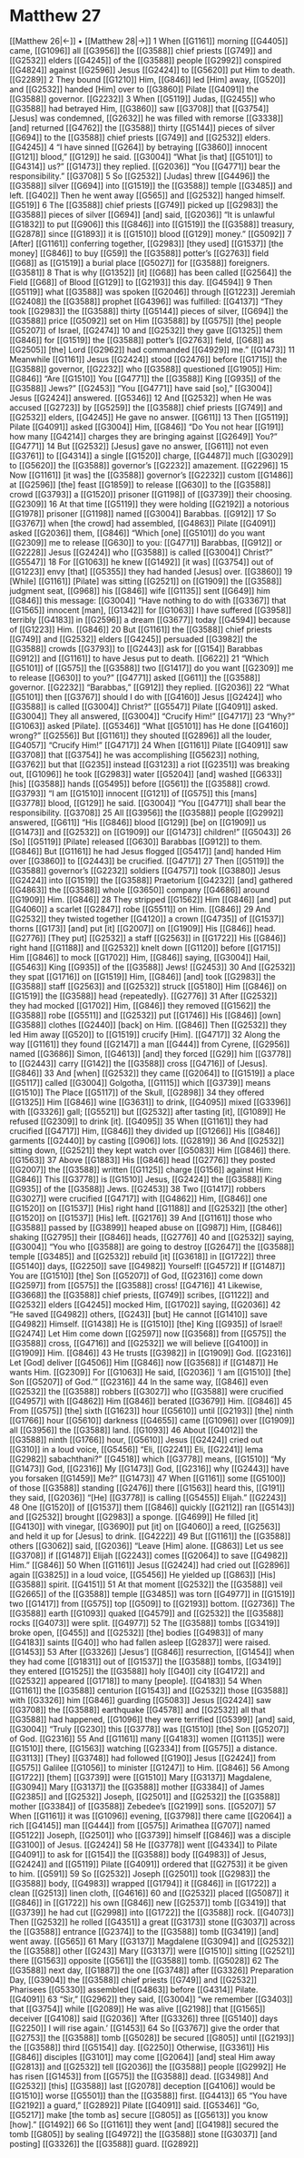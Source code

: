 # Matthew 27
[[Matthew 26|←]] • [[Matthew 28|→]]
1 When [[G1161]] morning [[G4405]] came, [[G1096]] all [[G3956]] the [[G3588]] chief priests [[G749]] and [[G2532]] elders [[G4245]] of the [[G3588]] people [[G2992]] conspired [[G4824]] against [[G2596]] Jesus [[G2424]] to [[G5620]] put Him to death. [[G2289]] 
2 They bound [[G1210]] Him, [[G846]] led [Him] away, [[G520]] and [[G2532]] handed [Him] over to [[G3860]] Pilate [[G4091]] the [[G3588]] governor. [[G2232]] 
3 When [[G5119]] Judas, [[G2455]] who [[G3588]] had betrayed Him, [[G3860]] saw [[G3708]] that [[G3754]] [Jesus] was condemned, [[G2632]] he was filled with remorse [[G3338]] [and] returned [[G4762]] the [[G3588]] thirty [[G5144]] pieces of silver [[G694]] to the [[G3588]] chief priests [[G749]] and [[G2532]] elders. [[G4245]] 
4 “I have sinned [[G264]] by betraying [[G3860]] innocent [[G121]] blood,” [[G129]] he said. [[G3004]] “What [is that] [[G5101]] to [[G4314]] us?” [[G1473]] they replied. [[G2036]] “You [[G4771]] bear the responsibility.” [[G3708]] 
5 So [[G2532]] [Judas] threw [[G4496]] the [[G3588]] silver [[G694]] into [[G1519]] the [[G3588]] temple [[G3485]] and left. [[G402]] Then he went away [[G565]] and [[G2532]] hanged himself. [[G519]] 
6 The [[G3588]] chief priests [[G749]] picked up [[G2983]] the [[G3588]] pieces of silver [[G694]] [and] said, [[G2036]] “It is unlawful [[G1832]] to put [[G906]] this [[G846]] into [[G1519]] the [[G3588]] treasury, [[G2878]] since [[G1893]] it is [[G1510]] blood [[G129]] money.” [[G5092]] 
7 [After] [[G1161]] conferring together, [[G2983]] [they used] [[G1537]] [the money] [[G846]] to buy [[G59]] the [[G3588]] potter’s [[G2763]] field [[G68]] as [[G1519]] a burial place [[G5027]] for [[G3588]] foreigners. [[G3581]] 
8 That is why [[G1352]] [it] [[G68]] has been called [[G2564]] the Field [[G68]] of Blood [[G129]] to [[G2193]] this day. [[G4594]] 
9 Then [[G5119]] what [[G3588]] was spoken [[G2046]] through [[G1223]] Jeremiah [[G2408]] the [[G3588]] prophet [[G4396]] was fulfilled: [[G4137]] “They took [[G2983]] the [[G3588]] thirty [[G5144]] pieces of silver, [[G694]] the [[G3588]] price [[G5092]] set on Him [[G3588]] by [[G575]] [the] people [[G5207]] of Israel, [[G2474]] 
10 and [[G2532]] they gave [[G1325]] them [[G846]] for [[G1519]] the [[G3588]] potter’s [[G2763]] field, [[G68]] as [[G2505]] [the] Lord [[G2962]] had commanded [[G4929]] me.” [[G1473]] 
11 Meanwhile [[G1161]] Jesus [[G2424]] stood [[G2476]] before [[G1715]] the [[G3588]] governor, [[G2232]] who [[G3588]] questioned [[G1905]] Him: [[G846]] “Are [[G1510]] You [[G4771]] the [[G3588]] King [[G935]] of the [[G3588]] Jews?” [[G2453]] “You [[G4771]] have said [so],” [[G3004]] Jesus [[G2424]] answered. [[G5346]] 
12 And [[G2532]] when He was accused [[G2723]] by [[G5259]] the [[G3588]] chief priests [[G749]] and [[G2532]] elders, [[G4245]] He gave no answer. [[G611]] 
13 Then [[G5119]] Pilate [[G4091]] asked [[G3004]] Him, [[G846]] “Do You not hear [[G191]] how many [[G4214]] charges they are bringing against [[G2649]] You?” [[G4771]] 
14 But [[G2532]] [Jesus] gave no answer, [[G611]] not even [[G3761]] to [[G4314]] a single [[G1520]] charge, [[G4487]] much [[G3029]] to [[G5620]] the [[G3588]] governor’s [[G2232]] amazement. [[G2296]] 
15 Now [[G1161]] [it was] the [[G3588]] governor’s [[G2232]] custom [[G1486]] at [[G2596]] [the] feast [[G1859]] to release [[G630]] to the [[G3588]] crowd [[G3793]] a [[G1520]] prisoner [[G1198]] of [[G3739]] their choosing. [[G2309]] 
16 At that time [[G5119]] they were holding [[G2192]] a notorious [[G1978]] prisoner [[G1198]] named [[G3004]] Barabbas. [[G912]] 
17 So [[G3767]] when [the crowd] had assembled, [[G4863]] Pilate [[G4091]] asked [[G2036]] them, [[G846]] “Which [one] [[G5101]] do you want [[G2309]] me to release [[G630]] to you: [[G4771]] Barabbas, [[G912]] or [[G2228]] Jesus [[G2424]] who [[G3588]] is called [[G3004]] Christ?” [[G5547]] 
18 For [[G1063]] he knew [[G1492]] [it was] [[G3754]] out of [[G1223]] envy [that] [[G5355]] they had handed [Jesus] over. [[G3860]] 
19 [While] [[G1161]] [Pilate] was sitting [[G2521]] on [[G1909]] the [[G3588]] judgment seat, [[G968]] his [[G846]] wife [[G1135]] sent [[G649]] him [[G846]] this message: [[G3004]] “Have nothing to do with [[G3367]] that [[G1565]] innocent [man], [[G1342]] for [[G1063]] I have suffered [[G3958]] terribly [[G4183]] in [[G2596]] a dream [[G3677]] today [[G4594]] because of [[G1223]] Him. [[G846]] 
20 But [[G1161]] the [[G3588]] chief priests [[G749]] and [[G2532]] elders [[G4245]] persuaded [[G3982]] the [[G3588]] crowds [[G3793]] to [[G2443]] ask for [[G154]] Barabbas [[G912]] and [[G1161]] to have Jesus put to death. [[G622]] 
21 “Which [[G5101]] of [[G575]] the [[G3588]] two [[G1417]] do you want [[G2309]] me to release [[G630]] to you?” [[G4771]] asked [[G611]] the [[G3588]] governor. [[G2232]] “Barabbas,” [[G912]] they replied. [[G2036]] 
22 “What [[G5101]] then [[G3767]] should I do with [[G4160]] Jesus [[G2424]] who [[G3588]] is called [[G3004]] Christ?” [[G5547]] Pilate [[G4091]] asked. [[G3004]] They all answered, [[G3004]] “Crucify Him!” [[G4717]] 
23 “Why?” [[G1063]] asked [Pilate]. [[G5346]] “What [[G5101]] has He done [[G4160]] wrong?” [[G2556]] But [[G1161]] they shouted [[G2896]] all the louder, [[G4057]] “Crucify Him!” [[G4717]] 
24 When [[G1161]] Pilate [[G4091]] saw [[G3708]] that [[G3754]] he was accomplishing [[G5623]] nothing, [[G3762]] but that [[G235]] instead [[G3123]] a riot [[G2351]] was breaking out, [[G1096]] he took [[G2983]] water [[G5204]] [and] washed [[G633]] [his] [[G3588]] hands [[G5495]] before [[G561]] the [[G3588]] crowd. [[G3793]] “I am [[G1510]] innocent [[G121]] of [[G575]] this [mans] [[G3778]] blood, [[G129]] he said. [[G3004]] “You [[G4771]] shall bear the responsibility. [[G3708]] 
25 All [[G3956]] the [[G3588]] people [[G2992]] answered, [[G611]] “His [[G846]] blood [[G129]] [be] on [[G1909]] us [[G1473]] and [[G2532]] on [[G1909]] our [[G1473]] children!” [[G5043]] 
26 [So] [[G5119]] [Pilate] released [[G630]] Barabbas [[G912]] to them. [[G846]] But [[G1161]] he had Jesus flogged [[G5417]] [and] handed Him over [[G3860]] to [[G2443]] be crucified. [[G4717]] 
27 Then [[G5119]] the [[G3588]] governor’s [[G2232]] soldiers [[G4757]] took [[G3880]] Jesus [[G2424]] into [[G1519]] the [[G3588]] Praetorium [[G4232]] [and] gathered [[G4863]] the [[G3588]] whole [[G3650]] company [[G4686]] around [[G1909]] Him. [[G846]] 
28 They stripped [[G1562]] Him [[G846]] [and] put [[G4060]] a scarlet [[G2847]] robe [[G5511]] on Him. [[G846]] 
29 And [[G2532]] they twisted together [[G4120]] a crown [[G4735]] of [[G1537]] thorns [[G173]] [and] put [it] [[G2007]] on [[G1909]] His [[G846]] head. [[G2776]] [They put] [[G2532]] a staff [[G2563]] in [[G1722]] His [[G846]] right hand [[G1188]] and [[G2532]] knelt down [[G1120]] before [[G1715]] Him [[G846]] to mock [[G1702]] Him, [[G846]] saying, [[G3004]] Hail, [[G5463]] King [[G935]] of the [[G3588]] Jews! [[G2453]] 
30 And [[G2532]] they spat [[G1716]] on [[G1519]] Him, [[G846]] [and] took [[G2983]] the [[G3588]] staff [[G2563]] and [[G2532]] struck [[G5180]] Him [[G846]] on [[G1519]] the [[G3588]] head {repeatedly}. [[G2776]] 
31 After [[G2532]] they had mocked [[G1702]] Him, [[G846]] they removed [[G1562]] the [[G3588]] robe [[G5511]] and [[G2532]] put [[G1746]] His [[G846]] [own] [[G3588]] clothes [[G2440]] [back] on Him. [[G846]] Then [[G2532]] they led Him away [[G520]] to [[G1519]] crucify [Him]. [[G4717]] 
32 Along the way [[G1161]] they found [[G2147]] a man [[G444]] from Cyrene, [[G2956]] named [[G3686]] Simon, [[G4613]] [and] they forced [[G29]] him [[G3778]] to [[G2443]] carry [[G142]] the [[G3588]] cross [[G4716]] of [Jesus]. [[G846]] 
33 And [when] [[G2532]] they came [[G2064]] to [[G1519]] a place [[G5117]] called [[G3004]] Golgotha, [[G1115]] which [[G3739]] means [[G1510]] The Place [[G5117]] of the Skull, [[G2898]] 
34 they offered [[G1325]] Him [[G846]] wine [[G3631]] to drink, [[G4095]] mixed [[G3396]] with [[G3326]] gall; [[G5521]] but [[G2532]] after tasting [it], [[G1089]] He refused [[G2309]] to drink [it]. [[G4095]] 
35 When [[G1161]] they had crucified [[G4717]] Him, [[G846]] they divided up [[G1266]] His [[G846]] garments [[G2440]] by casting [[G906]] lots. [[G2819]] 
36 And [[G2532]] sitting down, [[G2521]] they kept watch over [[G5083]] Him [[G846]] there. [[G1563]] 
37 Above [[G1883]] His [[G846]] head [[G2776]] they posted [[G2007]] the [[G3588]] written [[G1125]] charge [[G156]] against Him: [[G846]] This [[G3778]] is [[G1510]] Jesus, [[G2424]] the [[G3588]] King [[G935]] of the [[G3588]] Jews. [[G2453]] 
38 Two [[G1417]] robbers [[G3027]] were crucified [[G4717]] with [[G4862]] Him, [[G846]] one [[G1520]] on [[G1537]] [His] right hand [[G1188]] and [[G2532]] [the other] [[G1520]] on [[G1537]] [His] left. [[G2176]] 
39 And [[G1161]] those who [[G3588]] passed by [[G3899]] heaped abuse on [[G987]] Him, [[G846]] shaking [[G2795]] their [[G846]] heads, [[G2776]] 
40 and [[G2532]] saying, [[G3004]] “You who [[G3588]] are going to destroy [[G2647]] the [[G3588]] temple [[G3485]] and [[G2532]] rebuild [it] [[G3618]] in [[G1722]] three [[G5140]] days, [[G2250]] save [[G4982]] Yourself! [[G4572]] If [[G1487]] You are [[G1510]] [the] Son [[G5207]] of God, [[G2316]] come down [[G2597]] from [[G575]] the [[G3588]] cross! [[G4716]] 
41 Likewise, [[G3668]] the [[G3588]] chief priests, [[G749]] scribes, [[G1122]] and [[G2532]] elders [[G4245]] mocked Him, [[G1702]] saying, [[G2036]] 
42 “He saved [[G4982]] others, [[G243]] [but] He cannot [[G1410]] save [[G4982]] Himself. [[G1438]] He is [[G1510]] [the] King [[G935]] of Israel! [[G2474]] Let Him come down [[G2597]] now [[G3568]] from [[G575]] the [[G3588]] cross, [[G4716]] and [[G2532]] we will believe [[G4100]] in [[G1909]] Him. [[G846]] 
43 He trusts [[G3982]] in [[G1909]] God. [[G2316]] Let [God] deliver [[G4506]] Him [[G846]] now [[G3568]] if [[G1487]] He wants Him. [[G2309]] For [[G1063]] He said, [[G2036]] ‘I am [[G1510]] [the] Son [[G5207]] of God.’” [[G2316]] 
44 In the same way, [[G846]] even [[G2532]] the [[G3588]] robbers [[G3027]] who [[G3588]] were crucified [[G4957]] with [[G4862]] Him [[G846]] berated [[G3679]] Him. [[G846]] 
45 From [[G575]] [the] sixth [[G1623]] hour [[G5610]] until [[G2193]] [the] ninth [[G1766]] hour [[G5610]] darkness [[G4655]] came [[G1096]] over [[G1909]] all [[G3956]] the [[G3588]] land. [[G1093]] 
46 About [[G4012]] the [[G3588]] ninth [[G1766]] hour, [[G5610]] Jesus [[G2424]] cried out [[G310]] in a loud voice, [[G5456]] “Eli, [[G2241]] Eli, [[G2241]] lema [[G2982]] sabachthani?” [[G4518]] which [[G3778]] means, [[G1510]] “My [[G1473]] God, [[G2316]] My [[G1473]] God, [[G2316]] why [[G2443]] have you forsaken [[G1459]] Me?” [[G1473]] 
47 When [[G1161]] some [[G5100]] of those [[G3588]] standing [[G2476]] there [[G1563]] heard this, [[G191]] they said, [[G2036]] “[He] [[G3778]] is calling [[G5455]] Elijah.” [[G2243]] 
48 One [[G1520]] of [[G1537]] them [[G846]] quickly [[G2112]] ran [[G5143]] and [[G2532]] brought [[G2983]] a sponge. [[G4699]] He filled [it] [[G4130]] with vinegar, [[G3690]] put [it] on [[G4060]] a reed, [[G2563]] and held it up for [Jesus] to drink. [[G4222]] 
49 But [[G1161]] the [[G3588]] others [[G3062]] said, [[G2036]] “Leave [Him] alone. [[G863]] Let us see [[G3708]] if [[G1487]] Elijah [[G2243]] comes [[G2064]] to save [[G4982]] Him.” [[G846]] 
50 When [[G1161]] Jesus [[G2424]] had cried out [[G2896]] again [[G3825]] in a loud voice, [[G5456]] He yielded up [[G863]] [His] [[G3588]] spirit. [[G4151]] 
51 At that moment [[G2532]] the [[G3588]] veil [[G2665]] of the [[G3588]] temple [[G3485]] was torn [[G4977]] in [[G1519]] two [[G1417]] from [[G575]] top [[G509]] to [[G2193]] bottom. [[G2736]] The [[G3588]] earth [[G1093]] quaked [[G4579]] and [[G2532]] the [[G3588]] rocks [[G4073]] were split. [[G4977]] 
52 The [[G3588]] tombs [[G3419]] broke open, [[G455]] and [[G2532]] [the] bodies [[G4983]] of many [[G4183]] saints [[G40]] who had fallen asleep [[G2837]] were raised. [[G1453]] 
53 After [[G3326]] [Jesus’] [[G846]] resurrection, [[G1454]] when they had come [[G1831]] out of [[G1537]] the [[G3588]] tombs, [[G3419]] they entered [[G1525]] the [[G3588]] holy [[G40]] city [[G4172]] and [[G2532]] appeared [[G1718]] to many [people]. [[G4183]] 
54 When [[G1161]] the [[G3588]] centurion [[G1543]] and [[G2532]] those [[G3588]] with [[G3326]] him [[G846]] guarding [[G5083]] Jesus [[G2424]] saw [[G3708]] the [[G3588]] earthquake [[G4578]] and [[G2532]] all that [[G3588]] had happened, [[G1096]] they were terrified [[G5399]] [and] said, [[G3004]] “Truly [[G230]] this [[G3778]] was [[G1510]] [the] Son [[G5207]] of God. [[G2316]] 
55 And [[G1161]] many [[G4183]] women [[G1135]] were [[G1510]] there, [[G1563]] watching [[G2334]] from [[G575]] a distance. [[G3113]] [They] [[G3748]] had followed [[G190]] Jesus [[G2424]] from [[G575]] Galilee [[G1056]] to minister [[G1247]] to Him. [[G846]] 
56 Among [[G1722]] [them] [[G3739]] were [[G1510]] Mary [[G3137]] Magdalene, [[G3094]] Mary [[G3137]] the [[G3588]] mother [[G3384]] of James [[G2385]] and [[G2532]] Joseph, [[G2501]] and [[G2532]] the [[G3588]] mother [[G3384]] of [[G3588]] Zebedee’s [[G2199]] sons. [[G5207]] 
57 When [[G1161]] it was [[G1096]] evening, [[G3798]] there came [[G2064]] a rich [[G4145]] man [[G444]] from [[G575]] Arimathea [[G707]] named [[G5122]] Joseph, [[G2501]] who [[G3739]] himself [[G846]] was a disciple [[G3100]] of Jesus. [[G2424]] 
58 He [[G3778]] went [[G4334]] to Pilate [[G4091]] to ask for [[G154]] the [[G3588]] body [[G4983]] of Jesus, [[G2424]] and [[G5119]] Pilate [[G4091]] ordered that [[G2753]] it be given to him. [[G591]] 
59 So [[G2532]] Joseph [[G2501]] took [[G2983]] the [[G3588]] body, [[G4983]] wrapped [[G1794]] it [[G846]] in [[G1722]] a clean [[G2513]] linen cloth, [[G4616]] 
60 and [[G2532]] placed [[G5087]] it [[G846]] in [[G1722]] his own [[G846]] new [[G2537]] tomb [[G3419]] that [[G3739]] he had cut [[G2998]] into [[G1722]] the [[G3588]] rock. [[G4073]] Then [[G2532]] he rolled [[G4351]] a great [[G3173]] stone [[G3037]] across the [[G3588]] entrance [[G2374]] to the [[G3588]] tomb [[G3419]] [and] went away. [[G565]] 
61 Mary [[G3137]] Magdalene [[G3094]] and [[G2532]] the [[G3588]] other [[G243]] Mary [[G3137]] were [[G1510]] sitting [[G2521]] there [[G1563]] opposite [[G561]] the [[G3588]] tomb. [[G5028]] 
62 The [[G3588]] next day, [[G1887]] the one [[G3748]] after [[G3326]] Preparation Day, [[G3904]] the [[G3588]] chief priests [[G749]] and [[G2532]] Pharisees [[G5330]] assembled [[G4863]] before [[G4314]] Pilate. [[G4091]] 
63 “Sir,” [[G2962]] they said, [[G3004]] “we remember [[G3403]] that [[G3754]] while [[G2089]] He was alive [[G2198]] that [[G1565]] deceiver [[G4108]] said [[G2036]] ‘After [[G3326]] three [[G5140]] days [[G2250]] I will rise again.’ [[G1453]] 
64 So [[G3767]] give the order that [[G2753]] the [[G3588]] tomb [[G5028]] be secured [[G805]] until [[G2193]] the [[G3588]] third [[G5154]] day. [[G2250]] Otherwise, [[G3361]] His [[G846]] disciples [[G3101]] may come [[G2064]] [and] steal Him away [[G2813]] and [[G2532]] tell [[G2036]] the [[G3588]] people [[G2992]] He has risen [[G1453]] from [[G575]] the [[G3588]] dead. [[G3498]] And [[G2532]] [this] [[G3588]] last [[G2078]] deception [[G4106]] would be [[G1510]] worse [[G5501]] than the [[G3588]] first. [[G4413]] 
65 “You have [[G2192]] a guard,” [[G2892]] Pilate [[G4091]] said. [[G5346]] “Go, [[G5217]] make [the tomb as] secure [[G805]] as [[G5613]] you know [how].” [[G1492]] 
66 So [[G1161]] they went [and] [[G4198]] secured the tomb [[G805]] by sealing [[G4972]] the [[G3588]] stone [[G3037]] [and posting] [[G3326]] the [[G3588]] guard. [[G2892]] 
